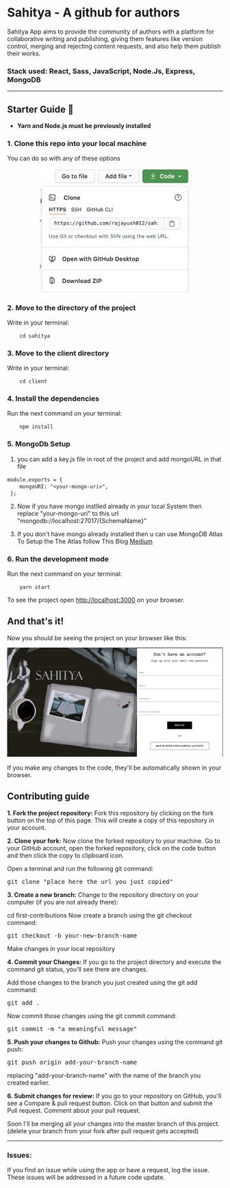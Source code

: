 # Sahitya - A github for authors

<p>Sahitya App aims to provide the community of authors with a platform for collaborative writing and publishing, 
giving them features like version control, merging and rejecting content requests, and also help them publish their works.</p>

### Stack used: React, Sass, JavaScript, Node.Js, Express, MongoDB

***

## Starter Guide 🚀
* **Yarn and Node.js must be previously installed**
### 1. Clone this repo into your local machine 
<p>You can do so with any of these options</p>
<p align="center">
  <img src="/cloning.png" width="350">
</p>

### 2. Move to the directory of the project 
<p> Write in your terminal: </p>

```
    cd sahitya
```

### 3. Move to the client directory
<p>Write in your terminal: </p>

```
    cd client
```

### 4. Install the dependencies
<p>Run the next command on your terminal: </p>

```
    npm install
```
### 5. MongoDb Setup

1. you can add a key.js file in root of the project and add mongoURL in that file

```
module.exports = {
    mongoURI: "<your-mongo-uri>",
 };
 ```

2. Now if you have mongo instlled already in your local System then replace "your-mongo-uri" to this url "mongodb://localhost:27017/{SchemaName}"

3. If you don't have mongo already installed then u can use MongoDB Atlas To Setup the The Atlas follow This Blog [Medium](https://medium.com/buka4chocksy/how-to-setup-mongodb-atlas-database-for-your-project-acd70b75a4e9)

### 6. Run the development mode
<p>Run the next command on your terminal: </p>

```
    yarn start
```

To see the project open [http://localhost:3000](http://localhost:3000) on your browser.

## And that's it! 
<p>Now you should be seeing the project on your browser like this:</p>
<p align="center">
  <img src="/sahitya.png" width="550">
</p>
<p>If you make any changes to the code, they'll be automatically shown in your browser.</p>

## Contributing guide

**1. Fork the project repository:**
Fork this repository by clicking on the fork button on the top of this page. This will create a copy of this repository in your account.

**2. Clone your fork:**
Now clone the forked repository to your machine. Go to your GitHub account, open the forked repository, click on the code button and then click the copy to clipboard icon.

Open a terminal and run the following git command:

<pre>git clone "place here the url you just copied"</pre>

**3. Create a new branch:**
Change to the repository directory on your computer (if you are not already there):

cd first-contributions
Now create a branch using the git checkout command:

<pre>git checkout -b your-new-branch-name</pre>

Make changes in your local repository

**4. Commit your Changes:**
If you go to the project directory and execute the command git status, you'll see there are changes.

Add those changes to the branch you just created using the git add command:

<pre>git add .</pre>
Now commit those changes using the git commit command:

<pre>git commit -m "a meaningful message"</pre>


**5. Push your changes to Github:**
Push your changes using the command git push:

<pre>git push origin add-your-branch-name</pre>
replacing "add-your-branch-name" with the name of the branch you created earlier.

**6. Submit changes for review:**
If you go to your repository on GitHub, you'll see a Compare & pull request button. Click on that button and submit the Pull request. Comment about your pull request.

Soon I'll be merging all your changes into the master branch of this project.
(delete your branch from your fork after pull request gets accepted)

---
### Issues:
If you find an issue while using the app or have a request, log the issue. These issues will be addressed in a future code update.
